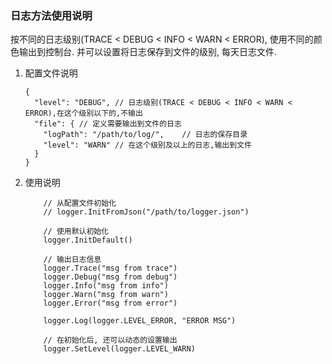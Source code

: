 ### 日志方法使用说明

按不同的日志级别(TRACE < DEBUG < INFO < WARN < ERROR), 使用不同的颜色输出到控制台.
并可以设置将日志保存到文件的级别, 每天日志文件.

1. 配置文件说明

    ```
    {
      "level": "DEBUG", // 日志级别(TRACE < DEBUG < INFO < WARN < ERROR),在这个级别以下的,不输出
      "file": { // 定义需要输出到文件的日志
        "logPath": "/path/to/log/",    // 日志的保存目录
        "level": "WARN" // 在这个级别及以上的日志,输出到文件
      }
    }
    ```
    
2. 使用说明

    ```
        // 从配置文件初始化
        // logger.InitFromJson("/path/to/logger.json")
        
        // 使用默认初始化
        logger.InitDefault()
        
        // 输出日志信息
        logger.Trace("msg from trace")
        logger.Debug("msg from debug")
        logger.Info("msg from info")
        logger.Warn("msg from warn")
        logger.Error("msg from error")
        
        logger.Log(logger.LEVEL_ERROR, "ERROR MSG")
        
        // 在初始化后, 还可以动态的设置输出
        logger.SetLevel(logger.LEVEL_WARN)
    ```

    